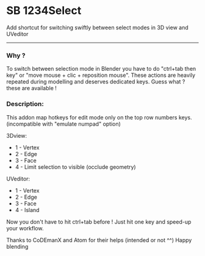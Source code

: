 # SB 1234Select

Add shortcut for switching swiftly between select modes in 3D view and UVeditor

--------

### Why ?

To switch between selection mode in Blender you have to do "ctrl+tab then key" or "move mouse + clic + reposition mouse". These actions are heavily repeated during modelling and deserves dedicated keys. Guess what ? these are available !

### Description:

This addon map hotkeys for edit mode only on the top row numbers keys.
(incompatible with "emulate numpad" option)

3Dview:
  * 1 - Vertex 
  * 2 - Edge 
  * 3 - Face
  * 4 - Limit selection to visible (occlude geometry)

UVeditor:
  * 1 - Vertex
  * 2 - Edge
  * 3 - Face
  * 4 - Island

Now you don't have to hit ctrl+tab before ! Just hit one key and speed-up your workflow.

Thanks to CoDEmanX and Atom for their helps (intended or not ^^)
Happy blending